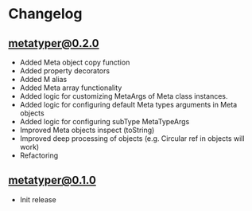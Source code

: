 # Changelog

## metatyper@0.2.0

- Added Meta object copy function
- Added property decorators
- Added M alias
- Added Meta array functionality
- Added logic for customizing MetaArgs of Meta class instances.
- Added logic for configuring default Meta types arguments in Meta objects
- Added logic for configuring subType MetaTypeArgs
- Improved Meta objects inspect (toString)
- Improved deep processing of objects (e.g. Circular ref in objects will work)
- Refactoring

## metatyper@0.1.0

- Init release
